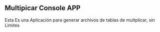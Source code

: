 ## Multipicar Console APP


Esta Es una Aplicación para generar archivos de tablas de multplicar, sin Limites